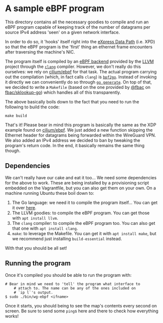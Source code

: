 # A sample eBPF program
This directory contains all the necessary goodies to compile and run an eBPF program
capable of keeping track of the number of datagrams per source IPv4 address 'seen' on
a given network interface.

In order to do so, it 'hooks' itself right into the
[eXpress Data Path](https://en.wikipedia.org/wiki/Express_Data_Path) (i.e. XPD) so that
the eBPF program is the 'first' thing an ethernet frame encounters after traversing the
machine's NIC.

The program itself is compiled by an [eBPF backend](https://llvm.org/docs/CodeGenerator.html)
provided by the [LLVM](https://llvm.org) project through the [`clang`](https://clang.llvm.org)
compiler. However, we don't really do this ourselves: we rely on
[cilium/ebpf](https://github.com/cilium/ebpf) for that task. The actual program carrying out the
compilation (which, in fact calls `clang`) is [`bpf2go`](https://github.com/cilium/ebpf/tree/master/cmd/bpf2go).
Instead of invoking it directly we can conveniently do so through [`go generate`](https://go.dev/blog/generate).
On top of that, we decided to write a `Makefile` (based on the one provided by [@fbac](https://github.com/fbac)
on [fbac/sklookup-go](https://github.com/fbac/sklookup-go)) which handles all of this transparently.

The above basically boils down to the fact that you need to run the following to build the code:

    make build

That's it! Please bear in mind this program is basically the same as the XDP example found on
[cilium/ebpf](https://github.com/cilium/ebpf/tree/master/examples). We just added a new function
skipping the Ethernet header for datagrams being forwarded within the WireGuard VPN. We also
added an IPv4 address we decided to ban by tweaking the program's return code. In the end, it
basically remains the same thing though.

## Dependencies
We can't really have our cake and eat it too... We need some dependencies for the above to work. These
are being installed by a provisioning script embedded on the Vagrantfile, but you can also get them
on your own. On a machine running Ubuntu these boil down to:

1. The Go language: we need it to compile the program itself... You can get it over [here](https://go.dev/doc/install).
2. The LLVM goodies: to compile the eBPF program. You can get those with `apt install llvm`.
3. The `clang` compiler: to compile the eBPF program too. You can also get that one with `apt install clang`.
4. `make`: to leverage the Makefile. You can get it with `apt install make`, but we recommend just installing `build-essential` instead.

With that you should be all set!

## Running the program
Once it's compiled you should be able to run the program with:

    # Bear in mind we need to 'tell' the program what interface to
        # attach to. The name can be any of the ones included on
        # `ip l`'s output.
    $ sudo ./bin/wg-ebpf <ifname>

Once it starts, you should being to see the map's contents every second on screen. Be sure to
send some `ping`s here and there to check how everything works!
